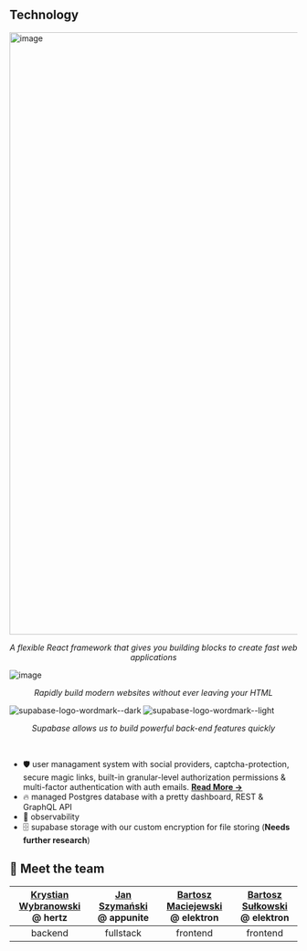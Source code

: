 ## Technology

<img width="1054" alt="image" src="https://user-images.githubusercontent.com/61631665/201474656-55f47c53-0152-435b-bde9-b9a04ee155ee.png">

<p align="center"><i>A flexible React framework that gives you building blocks to create fast web applications</i></p>

![image](https://user-images.githubusercontent.com/61631665/201474442-62756658-f3a1-4c94-992e-1871df1d46b7.png)

<p align="center"><i>Rapidly build modern websites without ever leaving your HTML</i></p>


![supabase-logo-wordmark--dark](https://user-images.githubusercontent.com/61631665/201474552-922a0cf4-6d1c-483e-a5ab-eaf2645d0311.png#gh-dark-mode-only)
![supabase-logo-wordmark--light](https://user-images.githubusercontent.com/61631665/201474559-fbee2eb4-89fe-441a-911f-6b8a05539dc6.png##gh-light-mode-only)

<p align="center"><i>Supabase allows us to build powerful back-end features quickly</i></p>
<br>

- 🛡 user managament system with social providers, captcha-protection, secure magic links, built-in granular-level authorization permissions & multi-factor authentication with auth emails. [**Read More →**](https://supabase.com/auth)
- 🔥 managed Postgres database with a pretty dashboard, REST & GraphQL API
- 👀 observability
- 🗄 supabase storage with our custom encryption for file storing (**Needs further research**)

## 🙌 Meet the team

| [Krystian Wybranowski](https://github.com/wybran) @ hertz | [Jan Szymański](https://github.com/konhi) @ appunite | [Bartosz Maciejewski](https://github.com/bkmac511) @ elektron | [Bartosz Sułkowski](https://github.com/Mopsior) @ elektron |
|:-:|:-:|:-:|:-:|
| backend | fullstack | frontend | frontend |
